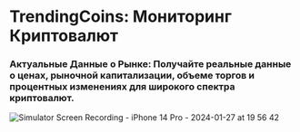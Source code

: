 # TrendingCoins: Мониторинг Криптовалют

### Актуальные Данные о Рынке: Получайте реальные данные о ценах, рыночной капитализации, объеме торгов и процентных изменениях для широкого спектра криптовалют.

![Simulator Screen Recording - iPhone 14 Pro - 2024-01-27 at 19 56 42](https://github.com/zcredi/TrendingCoinsApp/assets/107634092/9356a4e6-9b77-4bff-8a8f-a0cf3384ca86)
